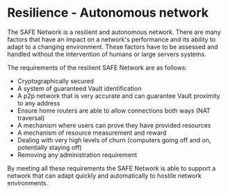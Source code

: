# Resilience - Autonomous network
The SAFE Network is a resilient and autonomous network. There are many factors that have an impact on a network's performance and its ability to adapt to a changing environment. These factors have to be assessed and handled without the intervention of humans or large servers systems.

The requirements of the resilient SAFE Network are as follows:

* Cryptographically secured
* A system of guaranteed Vault identification
* A p2p network that is very accurate and can guarantee Vault proximity to any address
* Ensure home routers are able to allow connections both ways (NAT traversal)
* A mechanism where users can prove they have provided resources
* A mechanism of resource measurement and reward
* Dealing with very high levels of churn (computers going off and on, potentially staying off)
* Removing any administration requirement

By meeting all these requirements the SAFE Network is able to support a network that can adapt quickly and automatically to hostile network environments.

